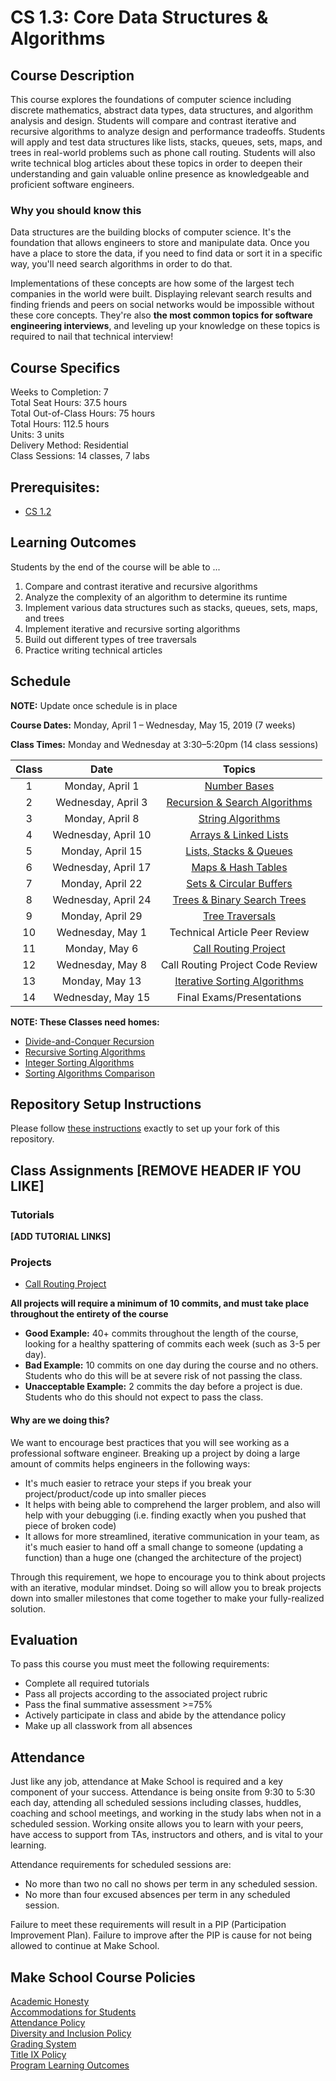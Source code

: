 # CS 1.3: Core Data Structures & Algorithms

## Course Description

This course explores the foundations of computer science including discrete mathematics, abstract data types, data structures, and algorithm analysis and design. Students will compare and contrast iterative and recursive algorithms to analyze design and performance tradeoffs. Students will apply and test data structures like lists, stacks, queues, sets, maps, and trees in real-world problems such as phone call routing. Students will also write technical blog articles about these topics in order to deepen their understanding and gain valuable online presence as knowledgeable and proficient software engineers.

### Why you should know this
Data structures are the building blocks of computer science. It's the foundation that allows engineers to store and manipulate data. Once you have a place to store the data, if you need to find data or sort it in a specific way, you'll need search algorithms in order to do that.

Implementations of these concepts are how some of the largest tech companies in the world were built. Displaying relevant search results and finding friends and peers on social networks would be impossible without these core concepts. They're also **the most common topics for software engineering interviews**, and leveling up your knowledge on these topics is required to nail that technical interview! 

## Course Specifics

Weeks to Completion:  7 <br>
Total Seat Hours:  37.5 hours <br>
Total Out-of-Class Hours: 75 hours <br>
Total Hours: 112.5 hours <br>
Units:  3 units <br>
Delivery Method:  Residential <br>
Class Sessions:  14 classes, 7 labs

## Prerequisites:  

- [CS 1.2](https://github.com/Make-School-Courses/CS-1.2-How-Data-Structures-Work)

## Learning Outcomes

Students by the end of the course will be able to ...

1. Compare and contrast iterative and recursive algorithms
1. Analyze the complexity of an algorithm to determine its runtime
1. Implement various data structures such as stacks, queues, sets, maps, and trees
1. Implement iterative and recursive sorting algorithms
1. Build out different types of tree traversals
1. Practice writing technical articles

## Schedule

**NOTE:** Update once schedule is in place

**Course Dates:** Monday, April 1 – Wednesday, May 15, 2019 (7 weeks)

**Class Times:** Monday and Wednesday at 3:30–5:20pm (14 class sessions)


| Class |          Date          |                  Topics                    |
|:-----:|:----------------------:|:------------------------------------------:|
|   1   |    Monday, April 1     | [Number Bases](Lessons/Class1.md)                  |
|   2   |    Wednesday, April 3  | [Recursion & Search Algorithms](Lessons/Class2.md) |
|   3   |    Monday, April 8     | [String Algorithms](Lessons/Class3.md)             |
|   4   |    Wednesday, April 10 | [Arrays & Linked Lists](Lessons/Class4.md)         |
|   5   |    Monday, April 15    | [Lists, Stacks & Queues](Lessons/Class5.md)        |
|   6   |    Wednesday, April 17 | [Maps & Hash Tables](Lessons/Class6.md)            |
|   7   |    Monday, April 22    | [Sets & Circular Buffers](Lessons/Class7.md)       |
|   8   |    Wednesday, April 24 | [Trees & Binary Search Trees](Lessons/Class8.md)   |
|   9   |    Monday, April 29    | [Tree Traversals](Lessons/Class9.md)               |
|  10   |    Wednesday, May 1    | Technical Article Peer Review                      |
|  11   |    Monday, May 6       | [Call Routing Project](project/Project.md)         |
|  12   |    Wednesday, May 8    | Call Routing Project Code Review                   |
|  13   |    Monday, May 13      | [Iterative Sorting Algorithms](Lessons/Class10.md) |
|  14   |    Wednesday, May 15   | Final Exams/Presentations                          |

**NOTE: These Classes need homes:**

- [Divide-and-Conquer Recursion](Lessons/Class11.md)
- [Recursive Sorting Algorithms](Lessons/Class12.md)
- [Integer Sorting Algorithms](Lessons/Class13.md)
- [Sorting Algorithms Comparison](Lessons/Class14.md)


## Repository Setup Instructions

Please follow [these instructions](Setup.md) exactly to set up your fork of this repository.


## Class Assignments [REMOVE HEADER IF YOU LIKE]

### Tutorials
**[ADD TUTORIAL LINKS]**


### Projects

- [Call Routing Project](project/Project.md)

**All projects will require a minimum of 10 commits, and must take place throughout the entirety of the course**

- **Good Example:** 40+ commits throughout the length of the course, looking for a healthy spattering of commits each week (such as 3-5 per day).
- **Bad Example:** 10 commits on one day during the course and no others. Students who do this will be at severe risk of not passing the class.
- **Unacceptable Example:** 2 commits the day before a project is due. Students who do this should not expect to pass the class. 

#### Why are we doing this?

We want to encourage best practices that you will see working as a professional software engineer. Breaking up a project by doing a large amount of commits helps engineers in the following ways:

- It's much easier to retrace your steps if you break your project/product/code up into smaller pieces
- It helps with being able to comprehend the larger problem, and also will help with your debugging (i.e. finding exactly when you pushed that piece of broken code)
- It allows for more streamlined, iterative communication in your team, as it's much easier to hand off a small change to someone (updating a function) than a huge one (changed the architecture of the project)

Through this requirement, we hope to encourage you to think about projects with an iterative, modular mindset. Doing so will allow you to break projects down into smaller milestones that come together to make your fully-realized solution.

## Evaluation

To pass this course you must meet the following requirements:

- Complete all required tutorials 
- Pass all projects according to the associated project rubric
- Pass the final summative assessment >=75%
- Actively participate in class and abide by the attendance policy
- Make up all classwork from all absences

## Attendance
Just like any job, attendance at Make School is required and a key component of your success. Attendance is being onsite from 9:30 to 5:30 each day, attending all scheduled sessions including classes, huddles, coaching and school meetings, and working in the study labs when not in a scheduled session. Working onsite allows you to learn with your peers, have access to support from TAs, instructors and others, and is vital to your learning.

Attendance requirements for scheduled sessions are:
- No more than two no call no shows per term in any scheduled session.
- No more than four excused absences per term in any scheduled session.

Failure to meet these requirements will result in a PIP (Participation Improvement Plan).  Failure to improve after the PIP is cause for not being allowed to continue at Make School. 


## Make School Course Policies

[Academic Honesty](https://make.sc/academic-honesty)<br>
[Accommodations for Students](https://make.sc/accommodations-for-students)<br>
[Attendance Policy](https://make.sc/attendance-policy)  
[Diversity and Inclusion Policy](https://make.sc/diversity-and-inclusion-policy)<br>
[Grading System](https://make.sc/grading-system)
<br>
[Title IX Policy](https://make.sc/title-ix-policy)<br>
[Program Learning Outcomes](https://make.sc/program-learning-outcomes)